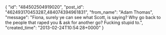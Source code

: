  {
   "id": "484502504919020",
   "post_id": "462493170453287_484074394961831",
   "from_name": "Adam Thomas",
   "message": "Fiona, surely ye can see what Scott,  is saying?  Why go back to the people that raped you & ask for another go? Fucking stupid to.",
   "created_time": "2013-02-24T10:54:28+0000"
 }
